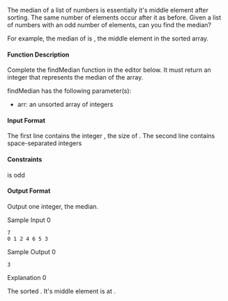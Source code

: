 The median of a list of numbers is essentially it's middle element after sorting. The same number of elements occur
after it as before. Given a list of numbers with an odd number of elements, can you find the median?

For example, the median of is , the middle element in the sorted array.

#### Function Description

Complete the findMedian function in the editor below. It must return an integer that represents the median of the array.

findMedian has the following parameter(s):

- arr: an unsorted array of integers

#### Input Format

The first line contains the integer , the size of . The second line contains space-separated integers

#### Constraints

is odd

#### Output Format

Output one integer, the median.

Sample Input 0

```
7
0 1 2 4 6 5 3
```

Sample Output 0

```
3
```

Explanation 0

The sorted . It's middle element is at .